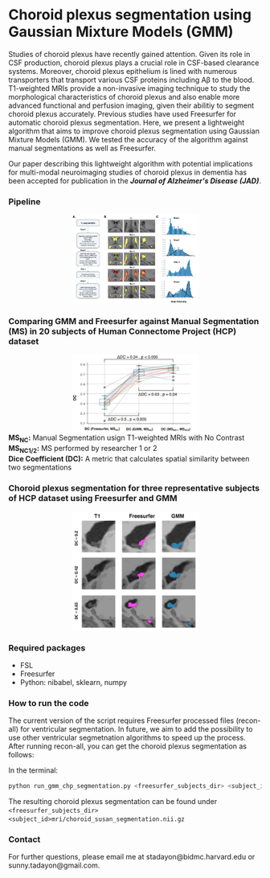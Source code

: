 # Choroid plexus segmentation using Gaussian Mixture Models (GMM)

Studies of choroid plexus have recently gained attention. Given its role in CSF production, choroid plexus plays a crucial role in CSF-based clearance systems. Moreover, choroid plexus epithelium is lined with numerous transporters that transport various CSF proteins including Aβ to the blood. T1-weighted MRIs provide a non-invasive imaging technique to study the morphological characteristics of choroid plexus and also enable more advanced functional and perfusion imaging, given their abilitiy to segment choroid plexus accurately. Previous studies have used Freesurfer for automatic choroid plexus segmentation. Here, we present a lightweight algorithm that aims to improve choroid plexus segmentation using Gaussian Mixture Models (GMM). We tested the accuracy of the algorithm against manual segmentations as well as Freesurfer. 

Our paper describing this lightweight algorithm with potential implications for multi-modal neuroimaging studies of choroid plexus in dementia has been accepted for publication in the <b><i>Journal of Alzheimer's Disease (JAD)</b></i>. 
 
<h3>Pipeline</h3>

<img src="./docs/pipeline.png" style="display: block; margin-left: auto; margin-right: auto;width: 50%">

<h3>Comparing GMM and Freesurfer against Manual Segmentation (MS) in 20 subjects of Human Connectome Project (HCP) dataset</h3>
<img src="./docs/performance.png" style="display: block; margin-left: auto; margin-right: auto;width: 50%">
<b>MS<sub>NC</sub>:</b> Manual Segmentation usign T1-weighted MRIs with No Contrast<br>
<b>MS<sub>NC1/2</sub>:</b> MS performed by researcher 1 or 2<br>
<b>Dice Coefficient (DC):</b> A metric that calculates spatial similarity between two segmentations

<h3>Choroid plexus segmentation for three representative subjects of HCP dataset using Freesurfer and GMM</h3> 
 <img src="./docs/samples.png" style="display: block; margin-left: auto; margin-right: auto;width: 50%">

<h3> Required packages</h3>

* FSL
* Freesurfer
* Python: nibabel, sklearn, numpy 

<h3> How to run the code</h3>
The current version of the script requires Freesurfer processed files (recon-all) for ventricular segmentation. In future, we aim to add the possibility to use other ventricular segmetnation algorithms to speed up the process. After running recon-all, you can get the choroid plexus segmentation as follows: 

In the terminal:
```bash
python run_gmm_chp_segmentation.py <freesurfer_subjects_dir> <subject_id>
```
The resulting choroid plexus segmentation can be found under `<freesurfer_subjects_dir><subject_id>mri/choroid_susan_segmentation.nii.gz`

<h3>Contact</h3>
For further questions, please email me at stadayon@bidmc.harvard.edu or sunny.tadayon@gmail.com. 




